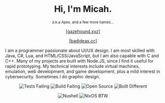 <h1 align="center">Hi, I'm Micah.</h1>
<p align="center"><sup>a.k.a Apex, and a few more names...</sup></p>
<p align="center"><a href="https://gazehound.xyz/" target="_BLANK">[gazehound.xyz]</a></p>
<p align="center"><a href="https://badideas.cc/" target="_BLANK">[badideas.cc]</a></p>

I am a programmer passionate about UI/UX design. I am most skilled with Java, C#, Lua, and HTML/CSS/JavaScript, but I am also capable with C and C++. Many of my projects are built with Node.JS, since I find it useful for rapid prototyping. My technical interests include virtual machines, emulation, web development, and game development, plus a mild interest in cybersecurity. Sometimes I do graphic design.

<p align="center"><img alt="Tests Failing" src="https://img.shields.io/badge/tests-failing-red?style=for-the-badge"> <img alt="Build Failing" src="https://img.shields.io/badge/build-failing-red?style=for-the-badge"> <img alt="Open Source" src="https://img.shields.io/badge/source-open-green?style=for-the-badge"> <img alt="Built Different" src="https://img.shields.io/badge/built-different-green?style=for-the-badge"></p>

<p align="center"><img alt="Nushell" src="https://img.shields.io/badge/Nushell-4E9A06?style=for-the-badge&logo=nushell&logoColor=white"> <img alt="NixOS BTW" src="https://img.shields.io/badge/NixOS_BTW-1793D1?style=for-the-badge&logo=nixos&logoColor=white"></p>
